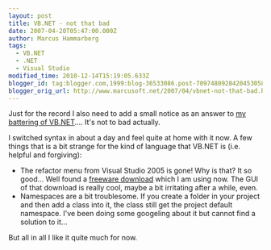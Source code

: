 ```yaml
---
layout: post
title: VB.NET - not that bad
date: 2007-04-20T05:47:00.000Z
author: Marcus Hammarberg
tags:
  - VB.NET
  - .NET
  - Visual Studio
modified_time: 2010-12-14T15:19:05.633Z
blogger_id: tag:blogger.com,1999:blog-36533086.post-7097480928420453058
blogger_orig_url: http://www.marcusoft.net/2007/04/vbnet-not-that-bad.html
---
```


Just for
the record I also need to add a small notice as an answer to [my
battering of
VB.NET](http://marcushammarberg.blogspot.com/2007/03/vbnet-or-c.html)....
It's not to bad actually.

I switched syntax in about a day and feel quite at home with it now. A
few things that is a bit strange for the kind of language that VB.NET is
(i.e. helpful and forgiving):

- The refactor menu from Visual Studio 2005 is gone! Why is that? It
  so good... Well found a [freeware
  download](http://www.devexpress.com/Products/NET/IDETools/VBRefactor/)
  which I am using now. The GUI of that download is really cool, maybe
  a bit irritating after a while, even.
- Namespaces are a bit troublesome. If you create a folder in your
  project and then add a class into it, the class still get the
  project default namespace. I've been doing some googeling about it
  but cannot find a solution to it...

But all in all I like it quite much for now.
